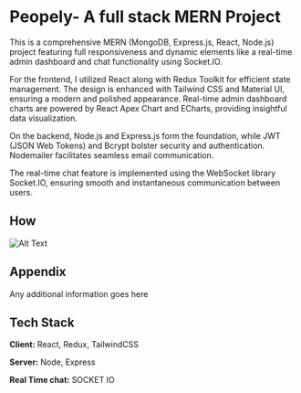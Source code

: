 # Peopely- A full stack MERN Project

This is a comprehensive MERN (MongoDB, Express.js, React, Node.js) project featuring full responsiveness and dynamic elements like a real-time admin dashboard and chat functionality using Socket.IO.

For the frontend, I utilized React along with Redux Toolkit for efficient state management. The design is enhanced with Tailwind CSS and Material UI, ensuring a modern and polished appearance. Real-time admin dashboard charts are powered by React Apex Chart and ECharts, providing insightful data visualization.

On the backend, Node.js and Express.js form the foundation, while JWT (JSON Web Tokens) and Bcrypt bolster security and authentication. Nodemailer facilitates seamless email communication.

The real-time chat feature is implemented using the WebSocket library Socket.IO, ensuring smooth and instantaneous communication between users.

## How

![Alt Text](https://drive.google.com/uc?export=download&id=15_pAI6AlUDZo8qPVa7bTvpwoEoZIBxUm)

## Appendix

Any additional information goes here

## Tech Stack

**Client:** React, Redux, TailwindCSS

**Server:** Node, Express

**Real Time chat:** SOCKET IO
